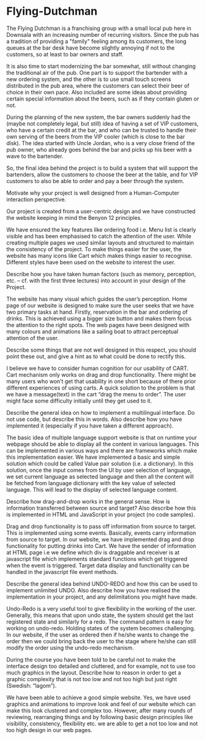 # Flying-Dutchman

The Flying Dutchman is a franchising group with a small local pub here in Downsala with an increasing number of recurring visitors. Since the pub has a tradition of providing a "family" feeling among its customers, the long queues at the bar desk have become slightly annoying if not to the customers, so at least to bar owners and staff.

It is also time to start modernizing the bar somewhat, still without changing the traditional air of the pub. One part is to support the bartender with a new ordering system, and the other is to use small touch screens distributed in the pub area, where the customers can select their beer of choice in their own pace. Also included are some ideas about providing certain special information about the beers, such as if they contain gluten or not. 

During the planning of the new system, the bar owners suddenly had the (maybe not completely legal, but still) idea of having a set of VIP customers, who have a certain credit at the bar, and who can be trusted to handle their own serving of the beers from the VIP cooler (which is close to the bar disk). The idea started with Uncle Jordan, who is a very close friend of the pub owner, who already goes behind the bar and picks up his beer with a wave to the bartender. 

So, the final idea behind the project is to build a system that will support the bartenders, allow the customers to choose the beer at the table, and for VIP customers to also be able to order and pay a beer through the system. 





Motivate why your project is well designed from a Human-Computer interaction perspective.

Our project is created from a user-centric design and we have constructed the website keeping in mind the Benyon 12 principles. 

We have ensured the key features like ordering food i.e. Menu list is clearly visible and has been emphasised to catch the attention of the user. 
While creating multiple pages we used similar layouts and structured to maintain the consistency of the project.
To make things easier for the user, the website has many icons like Cart which makes things easier to recognise.
Different styles have been used on the website to interest the user.

Describe how you have taken human factors (such as memory, perception, etc. – cf. with the first three lectures) into account in your design of the Project.

The website has many visual which guides the user’s perception. Home page of our website is designed to make sure the user seeks that we have two primary tasks at hand. Firstly, reservation in the bar and ordering of drinks. This is achieved using a bigger size button and makes them focus the attention to the right spots. The web pages have been designed with many colours and animations like a sailing boat to attract perceptual attention of the user.

Describe some things that are not well designed in this respect, you should point these out, and give a hint as to what could be done to rectify this.

I believe we have to consider human cognition for our usability of CART. Cart mechanism only works on drag and drop functionality. There might be many users who won’t get that usability in one short because of there prior different experiences of using carts. A quick solution to the problem is that we have a message(text) in the cart “drag the menu to order”. The user might face some difficulty initially until they get used to it. 

Describe the general idea on how to implement a multilingual interface. Do not use code, but describe this in words. Also describe how you have implemented it (especially if you have taken a different approach).

The basic idea of multiple language support website is that on runtime your webpage should be able to display all the content in various languages. This can be implemented in various ways and there are frameworks which make this implementation easier. We have implemented a basic and simple solution which could be called Value pair solution (i.e. a dictionary). In this solution, once the input comes from the UI by user selection of language, we set current language as selected language and then all the content will be fetched from language dictionary with the key value of selected language. This will lead to the display of selected language content.

Describe how drag-and-drop works in the general sense. How is information transferred between source and target? Also describe how this is implemented in HTML and JavaScript in your project (no code samples).

Drag and drop functionality is to pass off information from source to target. This is implemented using some events. Basically, events carry information from source to target. In our website, we have implemented drag and drop functionality for putting drinks into Cart. We have the sender of information at HTML page i.e we define which div is draggable and receiver is at javascript file which implements standard functions which get triggered when the event is triggered. Target data display and functionality can be handled in the javascript file event methods.

Describe the general idea behind UNDO-REDO and how this can be used to implement unlimited UNDO. Also describe how you have realised the implementation in your project, and any delimitations you might have made.

Undo-Redo is a very useful tool to give flexibility in the working of the user. Generally, this means that upon undo state, the system should get the last registered state and similarly for a redo. The command pattern is easy for working on undo-redo. Holding states of the system becomes challenging. In our website, if the user as ordered then if he/she wants to change the order then we could bring back the user to the stage where he/she can still modify the order using the undo-redo mechanism. 

During the course you have been told to be careful not to make the interface design too detailed and cluttered, and for example, not to use too much graphics in the layout. Describe how to reason in order to get a graphic complexity that is not too low and not too high but just right (Swedish: “lagom”).

We have been able to achieve a good simple website. Yes, we have used graphics and animations to improve look and feel of our website which can make this look clustered and complex too. However, after many rounds of reviewing, rearranging things and by following basic design principles like visibility, consistency, flexibility etc. we are able to get a not too low and not too high design in our web pages.
